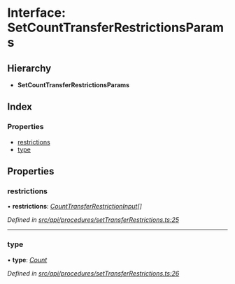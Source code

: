 # Interface: SetCountTransferRestrictionsParams

## Hierarchy

* **SetCountTransferRestrictionsParams**

## Index

### Properties

* [restrictions](setcounttransferrestrictionsparams.md#restrictions)
* [type](setcounttransferrestrictionsparams.md#type)

## Properties

###  restrictions

• **restrictions**: *[CountTransferRestrictionInput](counttransferrestrictioninput.md)[]*

*Defined in [src/api/procedures/setTransferRestrictions.ts:25](https://github.com/PolymathNetwork/polymesh-sdk/blob/524b0225/src/api/procedures/setTransferRestrictions.ts#L25)*

___

###  type

• **type**: *[Count](../enums/transferrestrictiontype.md#count)*

*Defined in [src/api/procedures/setTransferRestrictions.ts:26](https://github.com/PolymathNetwork/polymesh-sdk/blob/524b0225/src/api/procedures/setTransferRestrictions.ts#L26)*
